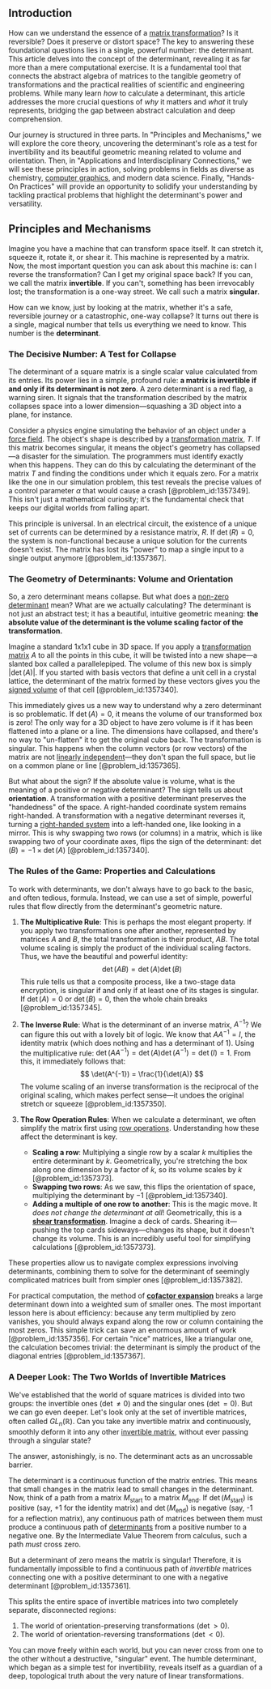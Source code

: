 ## Introduction
How can we understand the essence of a [matrix transformation](@article_id:151128)? Is it reversible? Does it preserve or distort space? The key to answering these foundational questions lies in a single, powerful number: the determinant. This article delves into the concept of the determinant, revealing it as far more than a mere computational exercise. It is a fundamental tool that connects the abstract algebra of matrices to the tangible geometry of transformations and the practical realities of scientific and engineering problems. While many learn *how* to calculate a determinant, this article addresses the more crucial questions of *why* it matters and *what* it truly represents, bridging the gap between abstract calculation and deep comprehension.

Our journey is structured in three parts. In "Principles and Mechanisms," we will explore the core theory, uncovering the determinant's role as a test for invertibility and its beautiful geometric meaning related to volume and orientation. Then, in "Applications and Interdisciplinary Connections," we will see these principles in action, solving problems in fields as diverse as chemistry, [computer graphics](@article_id:147583), and modern data science. Finally, "Hands-On Practices" will provide an opportunity to solidify your understanding by tackling practical problems that highlight the determinant's power and versatility.

## Principles and Mechanisms

Imagine you have a machine that can transform space itself. It can stretch it, squeeze it, rotate it, or shear it. This machine is represented by a matrix. Now, the most important question you can ask about this machine is: can I reverse the transformation? Can I get my original space back? If you can, we call the matrix **invertible**. If you can't, something has been irrevocably lost; the transformation is a one-way street. We call such a matrix **singular**.

How can we know, just by looking at the matrix, whether it's a safe, reversible journey or a catastrophic, one-way collapse? It turns out there is a single, magical number that tells us everything we need to know. This number is the **determinant**.

### The Decisive Number: A Test for Collapse

The determinant of a square matrix is a single scalar value calculated from its entries. Its power lies in a simple, profound rule: **a matrix is invertible if and only if its determinant is not zero**. A zero determinant is a red flag, a warning siren. It signals that the transformation described by the matrix collapses space into a lower dimension—squashing a 3D object into a plane, for instance.

Consider a physics engine simulating the behavior of an object under a [force field](@article_id:146831). The object's shape is described by a [transformation matrix](@article_id:151122), $T$. If this matrix becomes singular, it means the object's geometry has collapsed—a disaster for the simulation. The programmers must identify exactly when this happens. They can do this by calculating the determinant of the matrix $T$ and finding the conditions under which it equals zero. For a matrix like the one in our simulation problem, this test reveals the precise values of a control parameter $\alpha$ that would cause a crash [@problem_id:1357349]. This isn't just a mathematical curiosity; it's the fundamental check that keeps our digital worlds from falling apart.

This principle is universal. In an electrical circuit, the existence of a unique set of currents can be determined by a resistance matrix, $R$. If $\det(R) = 0$, the system is non-functional because a unique solution for the currents doesn't exist. The matrix has lost its "power" to map a single input to a single output anymore [@problem_id:1357367].

### The Geometry of Determinants: Volume and Orientation

So, a zero determinant means collapse. But what does a [non-zero determinant](@article_id:153416) mean? What are we actually calculating? The determinant is not just an abstract test; it has a beautiful, intuitive geometric meaning: **the absolute value of the determinant is the volume scaling factor of the transformation.**

Imagine a standard 1x1x1 cube in 3D space. If you apply a [transformation matrix](@article_id:151122) $A$ to all the points in this cube, it will be twisted into a new shape—a slanted box called a parallelepiped. The volume of this new box is simply $|\det(A)|$. If you started with basis vectors that define a unit cell in a crystal lattice, the determinant of the matrix formed by these vectors gives you the [signed volume](@article_id:149434) of that cell [@problem_id:1357340].

This immediately gives us a new way to understand why a zero determinant is so problematic. If $\det(A) = 0$, it means the volume of our transformed box is zero! The only way for a 3D object to have zero volume is if it has been flattened into a plane or a line. The dimensions have collapsed, and there's no way to "un-flatten" it to get the original cube back. The transformation is singular. This happens when the column vectors (or row vectors) of the matrix are not [linearly independent](@article_id:147713)—they don't span the full space, but lie on a common plane or line [@problem_id:1357365].

But what about the sign? If the absolute value is volume, what is the meaning of a positive or negative determinant? The sign tells us about **orientation**. A transformation with a positive determinant preserves the "handedness" of the space. A right-handed coordinate system remains right-handed. A transformation with a negative determinant reverses it, turning a [right-handed system](@article_id:166175) into a left-handed one, like looking in a mirror. This is why swapping two rows (or columns) in a matrix, which is like swapping two of your coordinate axes, flips the sign of the determinant: $\det(B) = -1 \times \det(A)$ [@problem_id:1357340].

### The Rules of the Game: Properties and Calculations

To work with determinants, we don't always have to go back to the basic, and often tedious, formula. Instead, we can use a set of simple, powerful rules that flow directly from the determinant's geometric nature.

1.  **The Multiplicative Rule**: This is perhaps the most elegant property. If you apply two transformations one after another, represented by matrices $A$ and $B$, the total transformation is their product, $AB$. The total volume scaling is simply the product of the individual scaling factors. Thus, we have the beautiful and powerful identity:
    $$ \det(AB) = \det(A) \det(B) $$
    This rule tells us that a composite process, like a two-stage data encryption, is singular if and only if at least one of its stages is singular. If $\det(A)=0$ or $\det(B)=0$, then the whole chain breaks [@problem_id:1357345].

2.  **The Inverse Rule**: What is the determinant of an inverse matrix, $A^{-1}$? We can figure this out with a lovely bit of logic. We know that $A A^{-1} = I$, the identity matrix (which does nothing and has a determinant of 1). Using the multiplicative rule: $\det(A A^{-1}) = \det(A) \det(A^{-1}) = \det(I) = 1$. From this, it immediately follows that:
    $$ \det(A^{-1}) = \frac{1}{\det(A)} $$
    The volume scaling of an inverse transformation is the reciprocal of the original scaling, which makes perfect sense—it undoes the original stretch or squeeze [@problem_id:1357350].

3.  **The Row Operation Rules**: When we calculate a determinant, we often simplify the matrix first using [row operations](@article_id:149271). Understanding how these affect the determinant is key.
    -   **Scaling a row**: Multiplying a single row by a scalar $k$ multiplies the entire determinant by $k$. Geometrically, you're stretching the box along one dimension by a factor of $k$, so its volume scales by $k$ [@problem_id:1357373].
    -   **Swapping two rows**: As we saw, this flips the orientation of space, multiplying the determinant by $-1$ [@problem_id:1357340].
    -   **Adding a multiple of one row to another**: This is the magic move. It *does not change the determinant at all*! Geometrically, this is a **[shear transformation](@article_id:150778)**. Imagine a deck of cards. Shearing it—pushing the top cards sideways—changes its shape, but it doesn't change its volume. This is an incredibly useful tool for simplifying calculations [@problem_id:1357373].

These properties allow us to navigate complex expressions involving determinants, combining them to solve for the determinant of seemingly complicated matrices built from simpler ones [@problem_id:1357382].

For practical computation, the method of **[cofactor expansion](@article_id:150428)** breaks a large determinant down into a weighted sum of smaller ones. The most important lesson here is about efficiency: because any term multiplied by zero vanishes, you should always expand along the row or column containing the most zeros. This simple trick can save an enormous amount of work [@problem_id:1357356]. For certain "nice" matrices, like a triangular one, the calculation becomes trivial: the determinant is simply the product of the diagonal entries [@problem_id:1357367].

### A Deeper Look: The Two Worlds of Invertible Matrices

We've established that the world of square matrices is divided into two groups: the invertible ones ($\det \neq 0$) and the singular ones ($\det = 0$). But we can go even deeper. Let's look only at the set of invertible matrices, often called $GL_n(\mathbb{R})$. Can you take any invertible matrix and continuously, smoothly deform it into any other [invertible matrix](@article_id:141557), without ever passing through a singular state?

The answer, astonishingly, is no. The determinant acts as an uncrossable barrier.

The determinant is a continuous function of the matrix entries. This means that small changes in the matrix lead to small changes in the determinant. Now, think of a path from a matrix $M_{\text{start}}$ to a matrix $M_{\text{end}}$. If $\det(M_{\text{start}})$ is positive (say, +1 for the identity matrix) and $\det(M_{\text{end}})$ is negative (say, -1 for a reflection matrix), any continuous path of matrices between them must produce a continuous path of [determinants](@article_id:276099) from a positive number to a negative one. By the Intermediate Value Theorem from calculus, such a path *must* cross zero.

But a determinant of zero means the matrix is singular! Therefore, it is fundamentally impossible to find a continuous path of *invertible* matrices connecting one with a positive determinant to one with a negative determinant [@problem_id:1357361].

This splits the entire space of invertible matrices into two completely separate, disconnected regions:
1.  The world of orientation-preserving transformations ($\det > 0$).
2.  The world of orientation-reversing transformations ($\det < 0$).

You can move freely within each world, but you can never cross from one to the other without a destructive, "singular" event. The humble determinant, which began as a simple test for invertibility, reveals itself as a guardian of a deep, topological truth about the very nature of linear transformations.